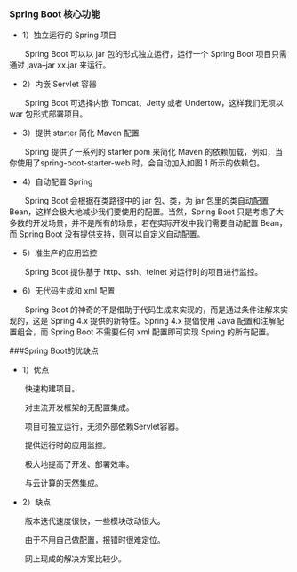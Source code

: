 
### Spring Boot 核心功能

+ 1）独立运行的 Spring 项目

&emsp;&emsp;Spring Boot 可以以 jar 包的形式独立运行，运行一个 Spring Boot 项目只需通过 java–jar xx.jar 来运行。

+ 2）内嵌 Servlet 容器

&emsp;&emsp;Spring Boot 可选择内嵌 Tomcat、Jetty 或者 Undertow，这样我们无须以 war 包形式部署项目。

+ 3）提供 starter 简化 Maven 配置

&emsp;&emsp;Spring 提供了一系列的 starter pom 来简化 Maven 的依赖加载，例如，当你使用了spring-boot-starter-web 时，会自动加入如图 1 所示的依赖包。

+ 4）自动配置 Spring

&emsp;&emsp;Spring Boot 会根据在类路径中的 jar 包、类，为 jar 包里的类自动配置 Bean，这样会极大地减少我们要使用的配置。当然，Spring Boot 只是考虑了大多数的开发场景，并不是所有的场景，若在实际开发中我们需要自动配置 Bean，而 Spring Boot 没有提供支持，则可以自定义自动配置。

+ 5）准生产的应用监控

&emsp;&emsp;Spring Boot 提供基于 http、ssh、telnet 对运行时的项目进行监控。

+ 6）无代码生成和 xml 配置

&emsp;&emsp;Spring Boot 的神奇的不是借助于代码生成来实现的，而是通过条件注解来实现的，这是 Spring 4.x 提供的新特性。Spring 4.x 提倡使用 Java 配置和注解配置组合，而 Spring Boot 不需要任何 xml 配置即可实现 Spring 的所有配置。

###Spring Boot的优缺点

+ 1）优点

&emsp;&emsp;快速构建项目。

&emsp;&emsp;对主流开发框架的无配置集成。

&emsp;&emsp;项目可独立运行，无须外部依赖Servlet容器。

&emsp;&emsp;提供运行时的应用监控。

&emsp;&emsp;极大地提高了开发、部署效率。

&emsp;&emsp;与云计算的天然集成。

+ 2）缺点

&emsp;&emsp;版本迭代速度很快，一些模块改动很大。

&emsp;&emsp;由于不用自己做配置，报错时很难定位。

&emsp;&emsp;网上现成的解决方案比较少。
